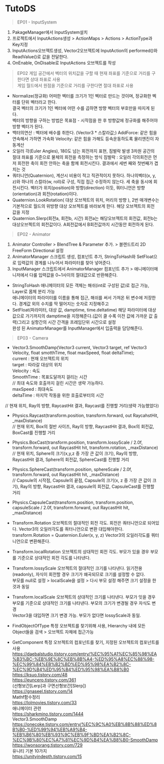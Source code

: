 # TutoDS

> EP01 - InputSystem  
1. PakageManager에서 InputSystem설치  
2. 프로젝트에서 InputActions생성 > ActionMaps > Actions > ActionType과 Key지정  
3. InputActions오브젝트생성, Vector2오브젝트에 InputAction의 performed()와 ReadValue<Vector2>()로 값을 전달한다.  
4. OnEnable, OnDisable로 InputActions 오브젝트를 작성  
> EP02 
게임 공간에서 벡터의 위치값을 구할 때 현재 좌표를 기준으로 거리를 구한다면 상대 좌표로 사용  
게임 월드에서 원점을 기준으로 거리를 구한다면 절대 좌표로 사용  
- Normalize(정규화)
어떠한 벡터를 크기가 1인 벡터로 만드는 것이며, 정규화한 벡터를 단위 벡터라고 한다.  
결국 벡터의 크기가 1인 벡터에 어떤 수를 곱하면 방향 벡터의 부호만을 따지게 된다.  
벡터의 방향을 구하는 방법은 목표점 - 시작점을 한 후 방향값에 정규화를 해주어야 방향 벡터가 된다.  
- 백터의연산 : 벡터에 배수를 취한다. (Vector3 * 스칼라값;)
AddForce: 같은 힘을 연속해서 가하면 가속화
Velocity: 같은 힘을 가해도 등속운동하도록 물리엔진이 자동계산
- 오일러 각(Euler Angles), 180도 넘는 회전까지 표현, 짐벌락 발생
3차원 공간의 절대 좌표를 기준으로 물체의 회전을 측정하는 방식
짐벌락 : 오일러 각의회전은 먼저 회전한 축이 회전 안하는 축을 함께 회전시킨다. 결과에서 세번 째와 첫번째가 겹치는 것
- 쿼터니언(Quaternion), 계산시 비용이 적고 직관적이지 못하다.
하나의벡터(x, y, z)와 하나의 스칼라(w, roll)로 구성, 직접 접근 수정하지 않는다.
세 축을 동시에 회전시킨다. 벡터가 위치(position)와 방향(direction) 이듯, 쿼터니언은 방향(orientation)과 회전(rotation)이다.
- Quaternion.LookRotation( 대상 오브젝트의 위치, 머리의 방향 ), 2번 매개변수는 기본적으로 월드의 위방향
대상 오브젝트를 바라보게 한다. 해당 오브젝트의 회전 값을 지정
- Quaternion.Slerp(회전a, 회전b, 시간)
회전a는 해당오브젝트의 회전값, 회전b는 대상오브젝트의 회전값이다.
A회전값에서 B회전값까지 시간동안 회전하게 된다.

> EP02 - Animator
1. Animator Controller >  BlendTree & Parameter 추가. > 블렌드트리 2D FreeForm Directional 설정
2. AnimatorManager 스크립트 생성, 컴포넌트 추가, StringToHash와 SetFloat으로 입력값의 경계를 나누어서 파라미터를 찾아 넣어준다.
3. InputManager 스크립트에서 AnimatorManager 컴포넌트 추가 > 애니메이터매니저에서 다룰 입력값을 0~1사이의 절대값으로 반환해준다.
- StringToHash
애니메이터의 모든 객체는 해쉬(int로 구성된 값)로 접근 가능, Layer로 몸체 분리 가능  
애니메이터의 파라미터를 이름을 통해 접근, 해쉬를 써서 가져온 뒤 변수에 저장한다. 경계값 외의 수치를 딱 떨어지는 숫자로 지정해주고  
- SetFloat(파라미터, 대상 값, damptime, time.deltatime)
해당 파라미터에 대상 값으로 가기까지의 damptime을 지정해준다.(값이 클 수록 이전 값에 가까운 값 출력)그리고 실항간의 시간 간격을 프레임단위 시간으로 설정  
완성 된 AnimatorManager를 InputManager에서 입출력을 담당해준다.  
  
> EP03 - Camera
- Vector3.SmoothDamp(Vector3 current, Vector3 target, ref Vector3 Velocity, float smotthTime, float maxSpeed, float deltaTime);  
current : 현재 오브젝트의 위치  
target : 따라갈 대상의 위치  
Velocity : 속도  
SmoothTime : 목표도달까지 걸리는 시간  
// 최대 속도와 호출까지 걸린 시간은 생략 가능하다.  
maxSpeed : 최대속도  
deltaTime : 마지막 작동을 위한 호출로부터의 시간  

// 현재 위치, Ray의 방향, RaycastHit 결과, Raycast를 진행할 거리(생략 가능했었다)  
- Physics.Raycast(transform.position, transform.forward, out RaycahstHit, _maxDistance)  
// 현재 위치, Box의 절반 사이즈, Ray의 방향, RaycastHit 결과, Box의 회전값, BoxCast를 진행할 거리  
- Physics.BoxCast(transform.position, transform.lossyScale / 2.0f, transform.forward, out RaycastHit hit, transform.rotation, _maxDistance)  
// 현재 위치, Sphere의 크기(x,y,z 중 가장 큰 값이 크기), Ray의 방향, RaycastHit 결과, Sphere의 회전값, SphereCast를 진행할 거리  
- Physics.SphereCast(transform.position, sphereScale / 2.0f, transform.forward, out RaycastHit hit, _maxDistance)  
// Capsule의 시작점, Capsule의 끝점, Capsule의 크기(x, z 중 가장 큰 값이 크기), Ray의 방향, RaycastHit 결과, capsule의 회전값, CapsuleCast를 진행할 거리  
- Physics.CapsuleCast(transform.position, transform.position, capsuleScale / 2.0f, transform.forward, out RaycastHit hit, _maxDistance)  

- Transform.Rotation
오브젝트의 절대적인 회전 각도. 회전은 쿼터니언으로 되어있다. Vector3의 오일러각도를 쿼터니언으로 변환 대입해야한다.  
transform.Rotation = Quaternion.Euler(x, y, z) Vector3의 오일러각도를 쿼터니언으로 변환해준다.  
- Transform.localRotation
오브젝트의 상대적인 회전 각도. 부모가 있을 경우 부모를 기준으로 상대적인 회전 각도를 나타낸다.  
- Transform.lossyScale
오브젝트의 절대적인 크기를 나타낸다. 읽기전용(readonly), 자식이 회전할 경우 크기가 왜곡되므로 크기를 설정할 수 없다.  
부모를 null로 설정 > localScale을 설정 > 다시 부모 설정 해주면 크기 설정을 한 것과 동일  
- Transform.localScale
오브젝트의 상대적인 크기를 나타낸다. 부모가 잇을 경우 부모를 기준으로 상대적인 크기를 나타낸다. 부모의 크기가 변경될 경우 자식도 변경  
Vector3을 대입하면 크기 변경 가능. 부모가 없다면 lossyScale과 동일.   
- FindObjectOfType
특정 오브젝트를 찾기위해 사용, Hierarchy 내에 모든 Object들을 검색 > 오브젝트 자체에 접근가능  
- GetComponent
특정 오브젝트의 컴포넌트를 찾기, 지정된 오브젝트의 컴포넌트를 사용  
https://daebalstudio.tistory.com/entry/%EC%95%A1%EC%85%98%EA%B3%BC-%EB%9E%8C%EB%8B%A4-%ED%95%A8%EC%88%98-%EC%99%84%EB%B2%BD%ED%95%98%EA%B2%8C-%EC%9D%B4%ED%95%B4%ED%95%98%EA%B8%B0  
https://ksuo.tistory.com/48  
https://euncero.tistory.com/361  
(선형보간[Lerp]과 구면선형보간[Slerp])  
https://gnaseel.tistory.com/14  
Mathf함수정리  
https://lolmovies.tistory.com/33  
애니메이터 관련  
https://sharkmino.tistory.com/1444  
Vector3.SmoothDamp  
https://onecoke.tistory.com/entry/%EC%9C%A0%EB%8B%88%ED%8B%B0-%ED%99%94%EB%A9%B4-%EB%B6%80%EB%93%9C%EB%9F%BD%EA%B2%8C-%EC%9B%80%EC%A7%81%EC%9D%B4%EA%B8%B0-SmoothDamp  
https://wonsorang.tistory.com/729  
유니티 기본 10가지  
https://unityindepth.tistory.com/15  
